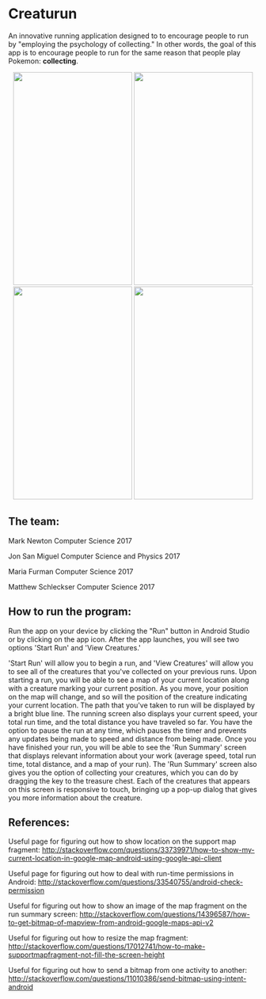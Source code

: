 # Creaturun


An innovative running application designed to to encourage people to run by "employing the psychology of collecting." In other words,
the goal of this app is to encourage people to run for the same reason that people play Pokemon: **collecting**. 

<p align = "center">
<img src="http://drive.google.com/uc?export=view&id=1sItSNDAPFS6UDzjngmMZSsbup7TiRVuXgQ" width="240" height="430"  />
<img src="http://drive.google.com/uc?export=view&id=1clxY5Hip2FCwGokRLCh_NWEDLXI7jRos0A" width="240" height="430"  />
<img src="http://drive.google.com/uc?export=view&id=1PqK_9Lq9fXOIM8ObcDWg_obI36M1wN-Y8w" width="240" height="430"  />
<img src="http://drive.google.com/uc?export=view&id=153WcfvS2CQIqF9eM_VHWiDBJyK-VcYSjyQ" width="240" height="430"  />

</p>

## The team:


Mark Newton
Computer Science 2017

Jon San Miguel
Computer Science and Physics 2017

Maria Furman
Computer Science 2017

Matthew Schleckser
Computer Science 2017

## How to run the program:

Run the app on your device by clicking the "Run" button in Android Studio or by clicking on the app icon. After the app launches, you will see two options 'Start Run' and 'View Creatures.' 

'Start Run' will allow you to begin a run, and 'View Creatures' will allow you to see all of the creatures that you've collected on your previous runs. Upon starting a run, you will be able to see a map of your current location along with a creature marking your current position. As you move, your position on the map will change, and so will the position of the creature indicating your current location. The path that you've taken to run will be displayed by a bright blue line. The running screen also displays your current speed, your total run time, and the total distance you have traveled so far. You have the option to pause the run at any time, which pauses the timer and prevents any updates being made to speed and distance from being made. Once you have finished your run, you will be able to see the 'Run Summary' screen that displays relevant information about your work (average speed, total run time, total distance, and a map of your run). The 'Run Summary' screen also gives you the option of collecting your creatures, which you can do by dragging the key to the treasure chest. Each of the creatures that appears on this screen is responsive to touch, bringing up a pop-up dialog that gives you more information about the creature. 



## References:

Useful page for figuring out how to show location on the support map fragment:
http://stackoverflow.com/questions/33739971/how-to-show-my-current-location-in-google-map-android-using-google-api-client

Useful page for figuring out how to deal with run-time permissions in Android:
http://stackoverflow.com/questions/33540755/android-check-permission
 
Useful for figuring out how to show an image of the map fragment on the run summary screen:
http://stackoverflow.com/questions/14396587/how-to-get-bitmap-of-mapview-from-android-google-maps-api-v2

Useful for figuring out how to resize the map fragment:
http://stackoverflow.com/questions/17012741/how-to-make-supportmapfragment-not-fill-the-screen-height

Useful for figuring out how to send a bitmap from one activity to another:
http://stackoverflow.com/questions/11010386/send-bitmap-using-intent-android

